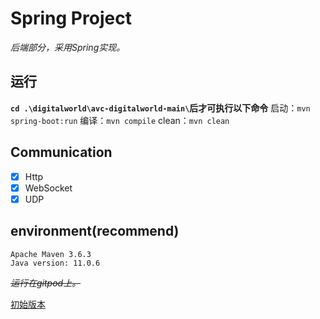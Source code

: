 # Spring Project
*后端部分，采用Spring实现。*

## 运行
**`cd .\digitalworld\avc-digitalworld-main\`后才可执行以下命令**
启动：`mvn spring-boot:run`
编译：`mvn compile`
clean：`mvn clean`

## Communication
- [X] Http
- [X] WebSocket
- [X] UDP

## environment(recommend)
```
Apache Maven 3.6.3
Java version: 11.0.6
```

~~*运行在gitpod上。*~~

[初始版本](https://gitee.com/tongjiedu/iw-digitalworld-java)
